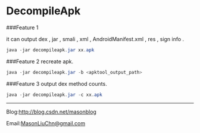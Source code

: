 # DecompileApk

###Feature 1

it can output dex , jar , smali , xml , AndroidManifest.xml , res , sign info .
```java
java -jar decompileapk.jar xx.apk
```
###Feature 2
recreate apk.
```java
java -jar decompileapk.jar -b <apktool_output_path>
```
###Feature 3
output dex method counts.
```java
java -jar decompileapk.jar -c xx.apk
```

-----

Blog:http://blog.csdn.net/masonblog

Email:MasonLiuChn@gmail.com
